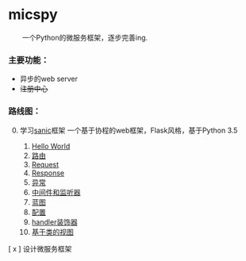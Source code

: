 # micspy
&emsp;&emsp;一个Python的微服务框架，逐步完善ing.

### 主要功能：
- 异步的web server
- ~~注册中心~~
<!-- - ~~调用统计~~
- ~~配置中心~~
- ~~监控警告~~
- ~~部署~~ -->

### 路线图：
0. 学习[sanic][1]框架 一个基于协程的web框架，Flask风格，基于Python 3.5

   1. [Hello World](./test/sanic/docs/getted_started.md)
   2. [路由](./test/sanic/docs/routing.md)
   3. [Request](./test/sanic/docs/request_data.md)
   4. [Response](./test/sanic/docs/response.md)
   5. [异常](./test/sanic/docs/exceptions.md)
   6. [中间件和监听器](./test/sanic/docs/middleware.md)
   7. [蓝图](./test/sanic/docs/blurprints.md)
   8. [配置](./test/sanic/docs/config.md)
   9. [handler装饰器](./test/sanic/docs/decorators.md)
   10. [基于类的视图](./test/sanic/docs/class_based_views.md)

[ x ] 设计微服务框架

[1]: https://github.com/channelcat/sanic "sanic"